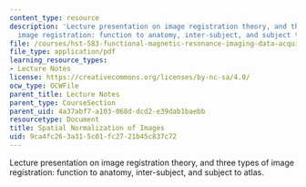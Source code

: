 ```yaml
---
content_type: resource
description: 'Lecture presentation on image registration theory, and three types of
  image registration: function to anatomy, inter-subject, and subject to atlas.'
file: /courses/hst-583-functional-magnetic-resonance-imaging-data-acquisition-and-analysis-fall-2008/9ca4fc263a315c01fc2721b45c837c72_1208_ms_norm.pdf
file_type: application/pdf
learning_resource_types:
- Lecture Notes
license: https://creativecommons.org/licenses/by-nc-sa/4.0/
ocw_type: OCWFile
parent_title: Lecture Notes
parent_type: CourseSection
parent_uid: 4a37abf7-a103-068d-dcd2-e39dab1baebb
resourcetype: Document
title: Spatial Normalization of Images
uid: 9ca4fc26-3a31-5c01-fc27-21b45c837c72
---
```

Lecture presentation on image registration theory, and three types of image registration: function to anatomy, inter-subject, and subject to atlas.